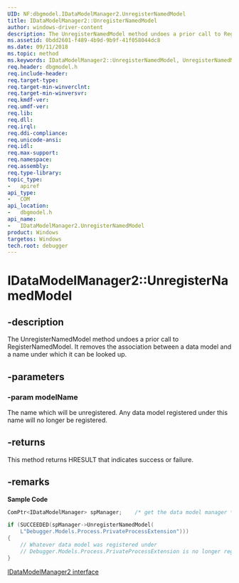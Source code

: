 ```yaml
---
UID: NF:dbgmodel.IDataModelManager2.UnregisterNamedModel
title: IDataModelManager2::UnregisterNamedModel
author: windows-driver-content
description: The UnregisterNamedModel method undoes a prior call to RegisterNamedModel.
ms.assetid: 0bdd2601-f489-4b9d-9b9f-41f058044dc8
ms.date: 09/11/2018
ms.topic: method
ms.keywords: IDataModelManager2::UnregisterNamedModel, UnregisterNamedModel, IDataModelManager2.UnregisterNamedModel, IDataModelManager2::UnregisterNamedModel, IDataModelManager2.UnregisterNamedModel
req.header: dbgmodel.h
req.include-header:
req.target-type:
req.target-min-winverclnt:
req.target-min-winversvr:
req.kmdf-ver:
req.umdf-ver:
req.lib:
req.dll:
req.irql: 
req.ddi-compliance:
req.unicode-ansi:
req.idl:
req.max-support:
req.namespace:
req.assembly:
req.type-library: 
topic_type: 
-	apiref
api_type: 
-	COM
api_location: 
-	dbgmodel.h
api_name: 
-	IDataModelManager2.UnregisterNamedModel
product: Windows
targetos: Windows
tech.root: debugger
---
```


# IDataModelManager2::UnregisterNamedModel


## -description
The UnregisterNamedModel method undoes a prior call to RegisterNamedModel. It removes the association between a data model and a name under which it can be looked up. 

## -parameters

### -param modelName
The name which will be unregistered. Any data model registered under this name will no longer be registered.

## -returns
This method returns HRESULT that indicates success or failure.

## -remarks

**Sample Code**

```cpp
ComPtr<IDataModelManager> spManager;    /* get the data model manager */

if (SUCCEEDED(spManager->UnregisterNamedModel(
    L"Debugger.Models.Process.PrivateProcessExtension")))
{
    // Whatever data model was registered under
    // Debugger.Models.Process.PrivateProcessExtension is no longer registered.
}
```

[IDataModelManager2 interface](nn-dbgmodel-idatamodelmanager2.md)

